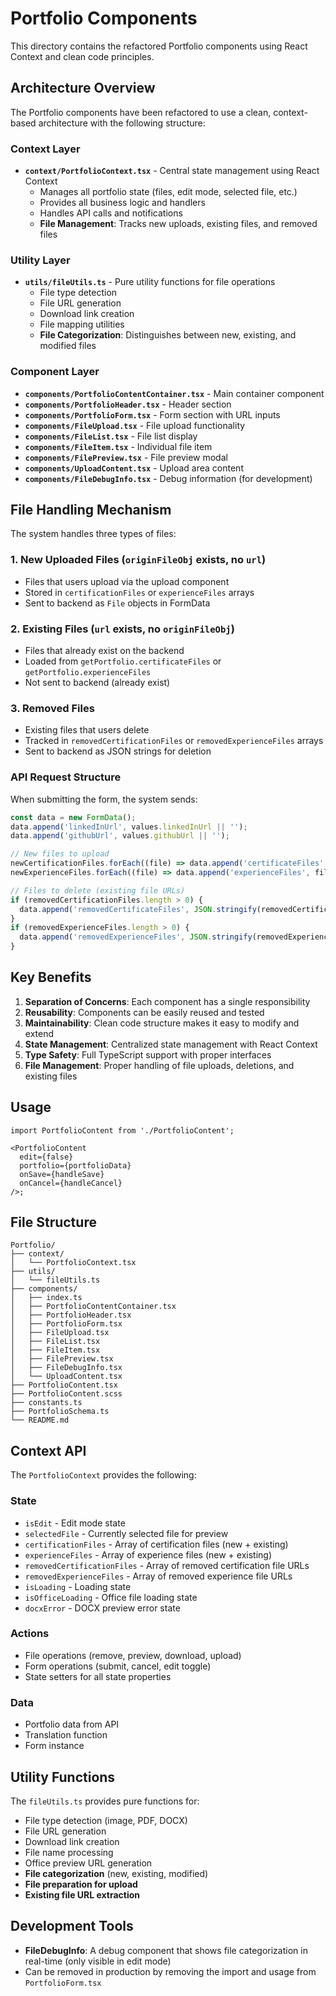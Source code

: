 # Portfolio Components

This directory contains the refactored Portfolio components using React Context and clean code principles.

## Architecture Overview

The Portfolio components have been refactored to use a clean, context-based architecture with the following structure:

### Context Layer

- **`context/PortfolioContext.tsx`** - Central state management using React Context
  - Manages all portfolio state (files, edit mode, selected file, etc.)
  - Provides all business logic and handlers
  - Handles API calls and notifications
  - **File Management**: Tracks new uploads, existing files, and removed files

### Utility Layer

- **`utils/fileUtils.ts`** - Pure utility functions for file operations
  - File type detection
  - File URL generation
  - Download link creation
  - File mapping utilities
  - **File Categorization**: Distinguishes between new, existing, and modified files

### Component Layer

- **`components/PortfolioContentContainer.tsx`** - Main container component
- **`components/PortfolioHeader.tsx`** - Header section
- **`components/PortfolioForm.tsx`** - Form section with URL inputs
- **`components/FileUpload.tsx`** - File upload functionality
- **`components/FileList.tsx`** - File list display
- **`components/FileItem.tsx`** - Individual file item
- **`components/FilePreview.tsx`** - File preview modal
- **`components/UploadContent.tsx`** - Upload area content
- **`components/FileDebugInfo.tsx`** - Debug information (for development)

## File Handling Mechanism

The system handles three types of files:

### 1. New Uploaded Files (`originFileObj` exists, no `url`)

- Files that users upload via the upload component
- Stored in `certificationFiles` or `experienceFiles` arrays
- Sent to backend as `File` objects in FormData

### 2. Existing Files (`url` exists, no `originFileObj`)

- Files that already exist on the backend
- Loaded from `getPortfolio.certificateFiles` or `getPortfolio.experienceFiles`
- Not sent to backend (already exist)

### 3. Removed Files

- Existing files that users delete
- Tracked in `removedCertificationFiles` or `removedExperienceFiles` arrays
- Sent to backend as JSON strings for deletion

### API Request Structure

When submitting the form, the system sends:

```typescript
const data = new FormData();
data.append('linkedInUrl', values.linkedInUrl || '');
data.append('githubUrl', values.githubUrl || '');

// New files to upload
newCertificationFiles.forEach((file) => data.append('certificateFiles', file));
newExperienceFiles.forEach((file) => data.append('experienceFiles', file));

// Files to delete (existing file URLs)
if (removedCertificationFiles.length > 0) {
  data.append('removedCertificateFiles', JSON.stringify(removedCertificationFiles));
}
if (removedExperienceFiles.length > 0) {
  data.append('removedExperienceFiles', JSON.stringify(removedExperienceFiles));
}
```

## Key Benefits

1. **Separation of Concerns**: Each component has a single responsibility
2. **Reusability**: Components can be easily reused and tested
3. **Maintainability**: Clean code structure makes it easy to modify and extend
4. **State Management**: Centralized state management with React Context
5. **Type Safety**: Full TypeScript support with proper interfaces
6. **File Management**: Proper handling of file uploads, deletions, and existing files

## Usage

```tsx
import PortfolioContent from './PortfolioContent';

<PortfolioContent
  edit={false}
  portfolio={portfolioData}
  onSave={handleSave}
  onCancel={handleCancel}
/>;
```

## File Structure

```
Portfolio/
├── context/
│   └── PortfolioContext.tsx
├── utils/
│   └── fileUtils.ts
├── components/
│   ├── index.ts
│   ├── PortfolioContentContainer.tsx
│   ├── PortfolioHeader.tsx
│   ├── PortfolioForm.tsx
│   ├── FileUpload.tsx
│   ├── FileList.tsx
│   ├── FileItem.tsx
│   ├── FilePreview.tsx
│   ├── FileDebugInfo.tsx
│   └── UploadContent.tsx
├── PortfolioContent.tsx
├── PortfolioContent.scss
├── constants.ts
├── PortfolioSchema.ts
└── README.md
```

## Context API

The `PortfolioContext` provides the following:

### State

- `isEdit` - Edit mode state
- `selectedFile` - Currently selected file for preview
- `certificationFiles` - Array of certification files (new + existing)
- `experienceFiles` - Array of experience files (new + existing)
- `removedCertificationFiles` - Array of removed certification file URLs
- `removedExperienceFiles` - Array of removed experience file URLs
- `isLoading` - Loading state
- `isOfficeLoading` - Office file loading state
- `docxError` - DOCX preview error state

### Actions

- File operations (remove, preview, download, upload)
- Form operations (submit, cancel, edit toggle)
- State setters for all state properties

### Data

- Portfolio data from API
- Translation function
- Form instance

## Utility Functions

The `fileUtils.ts` provides pure functions for:

- File type detection (image, PDF, DOCX)
- File URL generation
- Download link creation
- File name processing
- Office preview URL generation
- **File categorization** (new, existing, modified)
- **File preparation for upload**
- **Existing file URL extraction**

## Development Tools

- **FileDebugInfo**: A debug component that shows file categorization in real-time (only visible in edit mode)
- Can be removed in production by removing the import and usage from `PortfolioForm.tsx`
